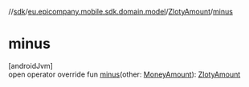 //[sdk](../../../index.md)/[eu.epicompany.mobile.sdk.domain.model](../index.md)/[ZlotyAmount](index.md)/[minus](minus.md)

# minus

[androidJvm]\
open operator override fun [minus](minus.md)(other: [MoneyAmount](../-money-amount/index.md)): [ZlotyAmount](index.md)
